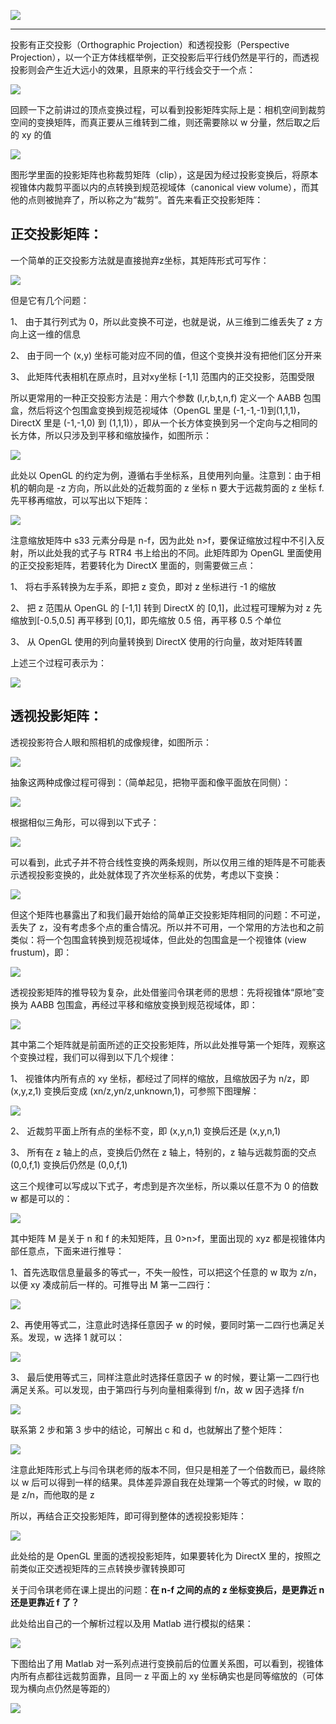

![](https://pic2.zhimg.com/80/v2-5cecc3440fe8f74d6c1205ae020a5df9_720w.webp)

---

投影有正交投影（Orthographic Projection）和透视投影（Perspective Projection），以一个正方体线框举例，正交投影后平行线仍然是平行的，而透视投影则会产生近大远小的效果，且原来的平行线会交于一个点：

![](https://pic2.zhimg.com/80/v2-781e84fd09363f2564484d1193ebe099_720w.webp)

回顾一下之前讲过的顶点变换过程，可以看到投影矩阵实际上是：相机空间到裁剪空间的变换矩阵，而真正要从三维转到二维，则还需要除以 w 分量，然后取之后的 xy 的值

![](https://pic1.zhimg.com/80/v2-abeba6616f1aab5637b33ba035715848_720w.webp)

图形学里面的投影矩阵也称裁剪矩阵（clip），这是因为经过投影变换后，将原本视锥体内裁剪平面以内的点转换到规范视域体（canonical view volume），而其他的点则被抛弃了，所以称之为“裁剪”。首先来看正交投影矩阵：

## 正交投影矩阵：

一个简单的正交投影方法就是直接抛弃z坐标，其矩阵形式可写作：

![](https://pic3.zhimg.com/80/v2-2fc463e05acc8bd6747701acd27f3c02_720w.webp)

但是它有几个问题：

1、 由于其行列式为 0，所以此变换不可逆，也就是说，从三维到二维丢失了 z 方向上这一维的信息

2、 由于同一个 (x,y) 坐标可能对应不同的值，但这个变换并没有把他们区分开来

3、 此矩阵代表相机在原点时，且对xy坐标 [-1,1] 范围内的正交投影，范围受限

所以更常用的一种正交投影方法是：用六个参数 (l,r,b,t,n,f) 定义一个 AABB 包围盒，然后将这个包围盒变换到规范视域体（OpenGL 里是 (-1,-1,-1)到(1,1,1)，DirectX 里是 (-1,-1,0) 到 (1,1,1)），即从一个长方体变换到另一个定向与之相同的长方体，所以只涉及到平移和缩放操作，如图所示：

![](https://pic4.zhimg.com/80/v2-34d52d90943eac487c86600f3019f263_720w.webp)

此处以 OpenGL 的约定为例，遵循右手坐标系，且使用列向量。注意到：由于相机的朝向是 -z 方向，所以此处的近裁剪面的 z 坐标 n 要大于远裁剪面的 z 坐标 f. 先平移再缩放，可以写出以下矩阵：

![](https://pic2.zhimg.com/80/v2-8e6ca0093ddc333ef493a68e74b082e5_720w.webp)

注意缩放矩阵中 s33 元素分母是 n-f，因为此处 n>f，要保证缩放过程中不引入反射，所以此处我的式子与 RTR4 书上给出的不同。此矩阵即为 OpenGL 里面使用的正交投影矩阵，若要转化为 DirectX 里面的，则需要做三点：

1、 将右手系转换为左手系，即把 z 变负，即对 z 坐标进行 -1 的缩放

2、 把 z 范围从 OpenGL 的 [-1,1] 转到 DirectX 的 [0,1]，此过程可理解为对 z 先缩放到[-0.5,0.5] 再平移到 [0,1]，即先缩放 0.5 倍，再平移 0.5 个单位

3、 从 OpenGL 使用的列向量转换到 DirectX 使用的行向量，故对矩阵转置

上述三个过程可表示为：

![](https://pic1.zhimg.com/80/v2-1f11530ae81a17b4b96b23fe08fb6064_720w.webp)

## 透视投影矩阵：

透视投影符合人眼和照相机的成像规律，如图所示：

![](https://pic1.zhimg.com/80/v2-ee489a873b972b8e6ba014bc2921b8ac_720w.webp)

抽象这两种成像过程可得到：（简单起见，把物平面和像平面放在同侧）：

![](https://pic2.zhimg.com/80/v2-5bf7d6c4aeffa702f542e980a6fc1235_720w.webp)

根据相似三角形，可以得到以下式子：

![](https://pic1.zhimg.com/80/v2-df099c2749edf3817b15217006a507b4_720w.webp)

可以看到，此式子并不符合线性变换的两条规则，所以仅用三维的矩阵是不可能表示透视投影变换的，此处就体现了齐次坐标系的优势，考虑以下变换：

![](https://pic1.zhimg.com/80/v2-af0c8b4dfbcdf1944821e70d6c03fb00_720w.webp)

但这个矩阵也暴露出了和我们最开始给的简单正交投影矩阵相同的问题：不可逆，丢失了 z，没有考虑多个点的重合情况。所以并不可用，一个常用的方法也和之前类似：将一个包围盒转换到规范视域体，但此处的包围盒是一个视锥体 (view frustum)，即：

![](https://pic3.zhimg.com/80/v2-d2d7f19eaa513935462d33b7bd07407a_720w.webp)

透视投影矩阵的推导较为复杂，此处借鉴闫令琪老师的思想：先将视锥体“原地”变换为 AABB 包围盒，再经过平移和缩放变换到规范视域体，即：

![](https://pic3.zhimg.com/80/v2-9f157469b7f9b7ab350765fef033a1b2_720w.webp)

其中第二个矩阵就是前面所述的正交投影矩阵，所以此处推导第一个矩阵，观察这个变换过程，我们可以得到以下几个规律：

1、 视锥体内所有点的 xy 坐标，都经过了同样的缩放，且缩放因子为 n/z，即 (x,y,z,1) 变换后变成 (xn/z,yn/z,unknown,1)，可参照下图理解：

![](https://pic3.zhimg.com/80/v2-b8c35173f1df521510d92a3943f4cce6_720w.webp)

2、 近裁剪平面上所有点的坐标不变，即 (x,y,n,1) 变换后还是 (x,y,n,1)

3、 所有在 z 轴上的点，变换后仍然在 z 轴上，特别的，z 轴与远裁剪面的交点 (0,0,f,1) 变换后仍然是 (0,0,f,1)

这三个规律可以写成以下式子，考虑到是齐次坐标，所以乘以任意不为 0 的倍数 w 都是可以的：

![](https://pic3.zhimg.com/80/v2-493124d222bef5ec2b04ea1fd3a00926_720w.webp)

其中矩阵 M 是关于 n 和 f 的未知矩阵，且 0>n>f，里面出现的 xyz 都是视锥体内部任意点，下面来进行推导：

1、首先选取信息量最多的等式一，不失一般性，可以把这个任意的 w 取为 z/n，以便 xy 凑成前后一样的。可推导出 M 第一二四行：

![](https://pic4.zhimg.com/80/v2-a81f5f779658636cc4d748dc23e367bf_720w.webp)

2、再使用等式二，注意此时选择任意因子 w 的时候，要同时第一二四行也满足关系。发现，w 选择 1 就可以：

![](https://pic1.zhimg.com/80/v2-c76c2c67f680b592e98ca57790534c88_720w.webp)

3、 最后使用等式三，同样注意此时选择任意因子 w 的时候，要让第一二四行也满足关系。可以发现，由于第四行与列向量相乘得到 f/n，故 w 因子选择 f/n

![](https://pic1.zhimg.com/80/v2-1ba22657d7ca8b51e405758295825560_720w.webp)

联系第 2 步和第 3 步中的结论，可解出 c 和 d，也就解出了整个矩阵：

![](https://pic1.zhimg.com/80/v2-53f24174408233cac1a4d46028e9aef0_720w.webp)

注意此矩阵形式上与闫令琪老师的版本不同，但只是相差了一个倍数而已，最终除以 w 后可以得到一样的结果。具体差异源自我在处理第一个等式的时候，w 取的是 z/n，而他取的是 z

所以，再结合正交投影矩阵，即可得到整体的透视投影矩阵：

![](https://pic1.zhimg.com/80/v2-eb5992872c8f8ab9317d43334a892684_720w.webp)

此处给的是 OpenGL 里面的透视投影矩阵，如果要转化为 DirectX 里的，按照之前类似正交透视矩阵的三点转换步骤转换即可

关于闫令琪老师在课上提出的问题：**在 n-f 之间的点的 z 坐标变换后，是更靠近 n 还是更靠近 f 了？**

此处给出自己的一个解析过程以及用 Matlab 进行模拟的结果：

![](https://pic2.zhimg.com/80/v2-6c415eb088be8bac2bf9c4e2538131b1_720w.webp)

下图给出了用 Matlab 对一系列点进行变换前后的位置关系图，可以看到，视锥体内所有点都往远裁剪面靠，且同一 z 平面上的 xy 坐标确实也是同等缩放的（可体现为横向点仍然是等距的）

![](https://pic1.zhimg.com/80/v2-3bdfb8c96e170b3408f108d85f8fce68_720w.webp)